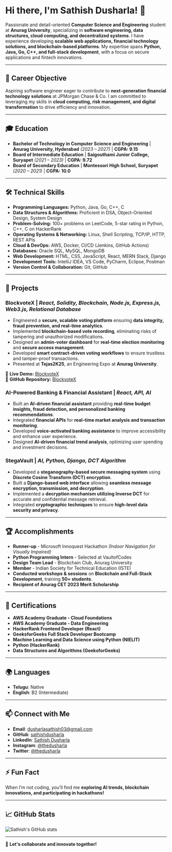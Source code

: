 # Hi there, I'm Sathish Dusharla! 👋

Passionate and detail-oriented **Computer Science and Engineering** student at **Anurag University**, specializing in **software engineering, data structures, cloud computing, and decentralized systems**. I have experience developing **scalable web applications, financial technology solutions, and blockchain-based platforms**. My expertise spans **Python, Java, Go, C++, and full-stack development**, with a focus on secure applications and fintech innovations.

---

## 🎯 Career Objective
Aspiring software engineer eager to contribute to **next-generation financial technology solutions** at JPMorgan Chase & Co. I am committed to leveraging my skills in **cloud computing, risk management, and digital transformation** to drive efficiency and innovation.

---

## 🎓 Education

- **Bachelor of Technology in Computer Science and Engineering** | **Anurag University, Hyderabad** *(2023 – 2027)* | **CGPA: 9.15**
- **Board of Intermediate Education** | **Saigouthami Junior College, Suryapet** *(2021 – 2023)* | **CGPA: 9.72**
- **Board of Secondary Education** | **Montessori High School, Suryapet** *(2020 – 2021)* | **CGPA: 10.0**

---

## 🛠 Technical Skills

- **Programming Languages:** Python, Java, Go, C++, C  
- **Data Structures & Algorithms:** Proficient in DSA, Object-Oriented Design, System Design  
- **Problem-Solving:** 100+ problems on LeetCode, 5-star rating in Python, C++, C on HackerRank  
- **Operating Systems & Networking:** Linux, Shell Scripting, TCP/IP, HTTP, REST APIs  
- **Cloud & DevOps:** AWS, Docker, CI/CD (Jenkins, GitHub Actions)  
- **Databases:** Oracle SQL, MySQL, MongoDB  
- **Web Development:** HTML, CSS, JavaScript, React, MERN Stack, Django  
- **Development Tools:** IntelliJ IDEA, VS Code, PyCharm, Eclipse, Postman  
- **Version Control & Collaboration:** Git, GitHub  

---

## 🚀 Projects

### **BlockvoteX** | *React, Solidity, Blockchain, Node.js, Express.js, Web3.js, Relational Database*  
- Engineered a **secure, scalable voting platform** ensuring **data integrity, fraud prevention, and real-time analytics**.
- Implemented **blockchain-based vote recording**, eliminating risks of tampering and unauthorized modifications.
- Designed an **admin-voter dashboard** for **real-time election monitoring** and **secure access management**.
- Developed **smart contract-driven voting workflows** to ensure trustless and tamper-proof transactions.
- Presented at **Tejas2K25**, an Engineering Expo at **Anurag University**.

🔗 **Live Demo:** [BlockvoteX](https://blockvotex.netlify.app)  
🔗 **GitHub Repository:** [BlockvoteX](https://github.com/sathishdusharla)

### **AI-Powered Banking & Financial Assistant** | *React, API, AI*  
- Built an **AI-driven financial assistant** providing **real-time budget insights, fraud detection, and personalized banking recommendations**.
- Integrated **financial APIs** for **real-time market analysis and transaction monitoring**.
- Developed **voice-activated banking assistance** to improve accessibility and enhance user experience.
- Designed **AI-driven financial trend analysis**, optimizing user spending and investment decisions.

### **StegaVault** | *AI, Python, Django, DCT Algorithm*  
- Developed a **steganography-based secure messaging system** using **Discrete Cosine Transform (DCT) encryption**.
- Built a **Django-based web interface** allowing **seamless message encryption, transmission, and decryption**.
- Implemented a **decryption mechanism utilizing Inverse DCT** for accurate and confidential message retrieval.
- Integrated **cryptographic techniques** to ensure **high-level data security and privacy**.

---

## 🏆 Accomplishments

- **Runner-up** - Microsoft Innoquest Hackathon *(Indoor Navigation for Visually Impaired)*
- **Python Programming Intern** - Selected at VaultofCodes
- **Design Team Lead** - Blockchain Club, Anurag University
- **Member** - Indian Society for Technical Education (ISTE)
- **Conducted workshops & sessions** on **Blockchain and Full-Stack Development**, training **50+ students**.
- **Recipient of Anurag CET 2023 Merit Scholarship**

---

## 📜 Certifications

- **AWS Academy Graduate - Cloud Foundations**
- **AWS Academy Graduate - Data Engineering**
- **HackerRank Frontend Developer (React)**
- **GeeksforGeeks Full Stack Developer Bootcamp**
- **Machine Learning and Data Science using Python (NIELIT)**
- **Python (HackerRank)**
- **Data Structures and Algorithms (GeeksforGeeks)**

---

## 🌍 Languages

- **Telugu**: Native  
- **English**: B2 (Intermediate)  

---

## 📫 Connect with Me

- **Email**: [dusharlasathish03@gmail.com](mailto:dusharlasathish03@gmail.com)
- **GitHub**: [sathishdusharla](https://github.com/sathishdusharla)
- **LinkedIn**: [Sathish Dusharla](https://www.linkedin.com/in/sathishdusharla)
- **Instagram**: [@thedusharla](https://www.instagram.com/thedusharla)
- **Twitter**: [@thedusharla](https://twitter.com/thedusharla)

---

## ⚡ Fun Fact
When I’m not coding, you’ll find me **exploring AI trends, blockchain innovations, and participating in hackathons!**

---

## 📈 GitHub Stats

![Sathish's GitHub stats](https://github-readme-stats.vercel.app/api?username=sathishdusharla&show_icons=true&theme=default&hide=stars&count_private=true)

---

🚀 **Let's collaborate and innovate together!**
